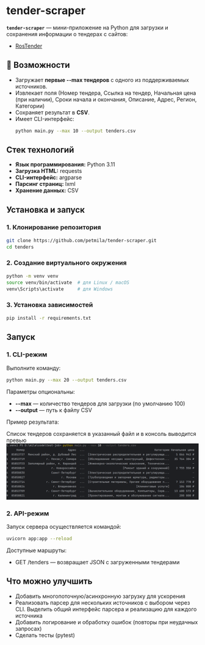 # tender-scraper

**`tender-scraper`** — мини-приложение на Python для загрузки и сохранения информации о тендерах с сайтов:
- [RosTender](https://rostender.info/extsearch)

## 📌 Возможности
- Загружает **первые --max тендеров** с одного из поддерживаемых источников.  
- Извлекает поля (Номер тендера, Ссылка на тендер, Начальная цена (при наличии), Сроки начала и окончания, Описание, Адрес, Регион, Категории)
- Сохраняет результат в **CSV**.
- Имеет CLI-интерфейс:  
  ```bash
  python main.py --max 10 --output tenders.csv 

## Стек технологий

* **Язык программирования:** Python 3.11
* **Загрузка HTML:** requests
* **CLI-интерфейс:** argparse
* **Парсинг страниц:** lxml
* **Хранение данных:** CSV

## Установка и запуск

### 1. Клонирование репозитория

```bash
git clone https://github.com/petmila/tender-scraper.git
cd tenders
```

### 2. Создание виртуального окружения

```bash
python -m venv venv
source venv/bin/activate  # для Linux / macOS
venv\Scripts\activate     # для Windows
```

### 3. Установка зависимостей
 
```bash
pip install -r requirements.txt
```

## Запуск

### 1. CLI-режим

Выполните команду:

```bash
python main.py --max 20 --output tenders.csv
```

Параметры опциональны:

* **--max** — количество тендеров для загрузки (по умолчанию 100)
* **--output** — путь к файлу CSV

Пример результата:

Список тендеров сохраняется в указанный файл и в консоль выводится превью
![example](data/example.png)

### 2. API-режим

Запуск сервера осуществляется командой:

```bash
uvicorn app:app --reload
```

Доступные маршруты:

* GET /tenders — возвращает JSON с загруженными тендерами

## Что можно улучшить

* Добавить многопоточную/асинхронную загрузку для ускорения
* Реализовать парсер для нескольких источников с выбором через CLI. Выделить общий интерфейс парсера и реализацию для каждого источника
* Добавить логирование и обработку ошибок (повторы при неудачных запросах)
* Сделать тесты (pytest)
